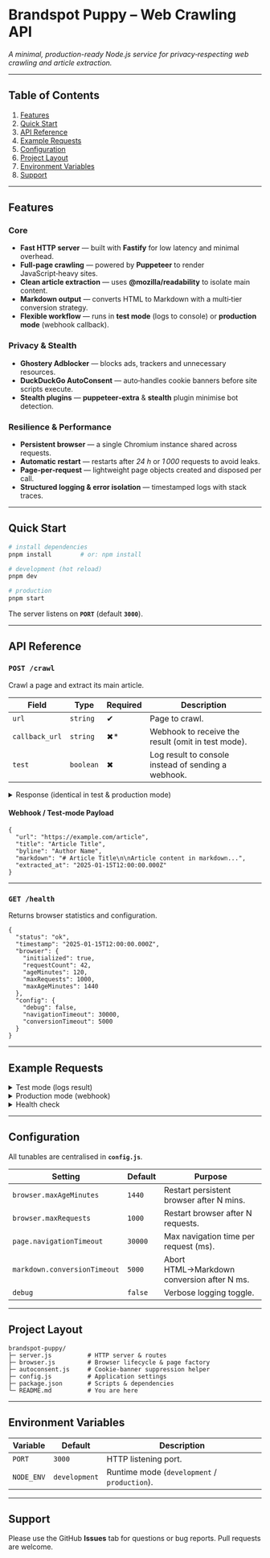 # Brandspot Puppy – Web Crawling API

*A minimal, production-ready Node.js service for privacy‑respecting web crawling and article extraction.*

---

## Table of Contents

1. [Features](#features)
2. [Quick Start](#quick-start)
3. [API Reference](#api-reference)
4. [Example Requests](#example-requests)
5. [Configuration](#configuration)
6. [Project Layout](#project-layout)
7. [Environment Variables](#environment-variables)
8. [Support](#support)

---

## Features

### Core

* **Fast HTTP server** — built with **Fastify** for low latency and minimal overhead.
* **Full‑page crawling** — powered by **Puppeteer** to render JavaScript‑heavy sites.
* **Clean article extraction** — uses **@mozilla/readability** to isolate main content.
* **Markdown output** — converts HTML to Markdown with a multi‑tier conversion strategy.
* **Flexible workflow** — runs in **test mode** (logs to console) or **production mode** (webhook callback).

### Privacy & Stealth

* **Ghostery Adblocker** — blocks ads, trackers and unnecessary resources.
* **DuckDuckGo AutoConsent** — auto‑handles cookie banners before site scripts execute.
* **Stealth plugins** — **puppeteer‑extra** & **stealth** plugin minimise bot detection.

### Resilience & Performance

* **Persistent browser** — a single Chromium instance shared across requests.
* **Automatic restart** — restarts after *24 h* or *1 000* requests to avoid leaks.
* **Page‑per‑request** — lightweight page objects created and disposed per call.
* **Structured logging & error isolation** — timestamped logs with stack traces.

---

## Quick Start

```bash
# install dependencies
pnpm install        # or: npm install

# development (hot reload)
pnpm dev

# production
pnpm start
```

The server listens on **`PORT`** (default **`3000`**).

---

## API Reference

### `POST /crawl`

Crawl a page and extract its main article.

| Field          | Type      | Required | Description                                         |
| -------------- | --------- | -------- | --------------------------------------------------- |
| `url`          | `string`  | ✔︎       | Page to crawl.                                      |
| `callback_url` | `string`  | ✖︎\*     | Webhook to receive the result (omit in test mode).  |
| `test`         | `boolean` | ✖︎       | Log result to console instead of sending a webhook. |

<details>
<summary>Response (identical in test & production mode)</summary>

```jsonc
{
  "message": "Request accepted and processed"
}
```

</details>

#### Webhook / Test‑mode Payload

```jsonc
{
  "url": "https://example.com/article",
  "title": "Article Title",
  "byline": "Author Name",
  "markdown": "# Article Title\n\nArticle content in markdown...",
  "extracted_at": "2025-01-15T12:00:00.000Z"
}
```

---

### `GET /health`

Returns browser statistics and configuration.

```jsonc
{
  "status": "ok",
  "timestamp": "2025-01-15T12:00:00.000Z",
  "browser": {
    "initialized": true,
    "requestCount": 42,
    "ageMinutes": 120,
    "maxRequests": 1000,
    "maxAgeMinutes": 1440
  },
  "config": {
    "debug": false,
    "navigationTimeout": 30000,
    "conversionTimeout": 5000
  }
}
```

---

## Example Requests

<details>
<summary>Test mode (logs result)</summary>

```bash
curl -X POST http://localhost:3000/crawl \
  -H "Content-Type: application/json" \
  -d '{"url":"https://example.com/article","test":true}'
```

</details>

<details>
<summary>Production mode (webhook)</summary>

```bash
curl -X POST http://localhost:3000/crawl \
  -H "Content-Type: application/json" \
  -d '{"url":"https://example.com/article","callback_url":"https://your-service.com/webhook"}'
```

</details>

<details>
<summary>Health check</summary>

```bash
curl http://localhost:3000/health
```

</details>

---

## Configuration

All tunables are centralised in **`config.js`**.

| Setting                      | Default | Purpose                                    |
| ---------------------------- | ------- | ------------------------------------------ |
| `browser.maxAgeMinutes`      | `1440`  | Restart persistent browser after N mins.   |
| `browser.maxRequests`        | `1000`  | Restart browser after N requests.          |
| `page.navigationTimeout`     | `30000` | Max navigation time per request (ms).      |
| `markdown.conversionTimeout` | `5000`  | Abort HTML→Markdown conversion after N ms. |
| `debug`                      | `false` | Verbose logging toggle.                    |

---

## Project Layout

```
brandspot-puppy/
├─ server.js          # HTTP server & routes
├─ browser.js         # Browser lifecycle & page factory
├─ autoconsent.js     # Cookie-banner suppression helper
├─ config.js          # Application settings
├─ package.json       # Scripts & dependencies
└─ README.md          # You are here
```

---

## Environment Variables

| Variable   | Default       | Description                                  |
| ---------- | ------------- | -------------------------------------------- |
| `PORT`     | `3000`        | HTTP listening port.                         |
| `NODE_ENV` | `development` | Runtime mode (`development` / `production`). |

---

## Support

Please use the GitHub **Issues** tab for questions or bug reports. Pull requests are welcome.